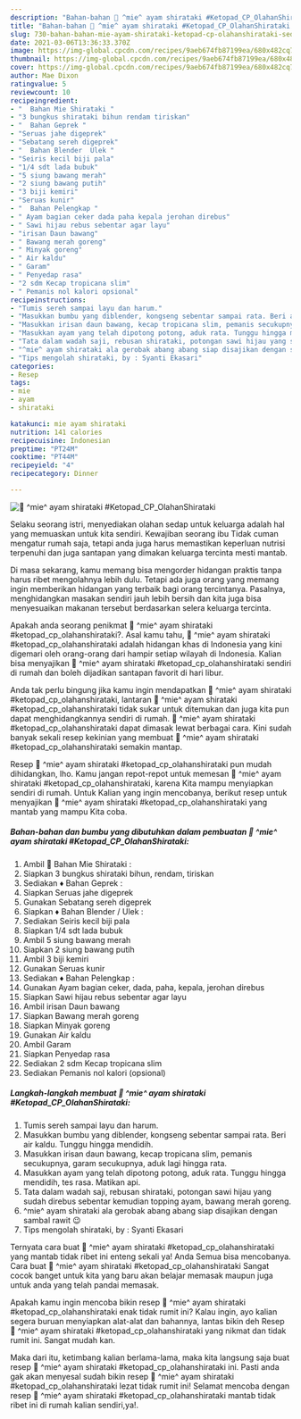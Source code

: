 ```yaml
---
description: "Bahan-bahan 🍲 ^mie^ ayam shirataki #Ketopad_CP_OlahanShirataki Sederhana Untuk Jualan"
title: "Bahan-bahan 🍲 ^mie^ ayam shirataki #Ketopad_CP_OlahanShirataki Sederhana Untuk Jualan"
slug: 730-bahan-bahan-mie-ayam-shirataki-ketopad-cp-olahanshirataki-sederhana-untuk-jualan
date: 2021-03-06T13:36:33.370Z
image: https://img-global.cpcdn.com/recipes/9aeb674fb87199ea/680x482cq70/🍲-mie-ayam-shirataki-ketopad_cp_olahanshirataki-foto-resep-utama.jpg
thumbnail: https://img-global.cpcdn.com/recipes/9aeb674fb87199ea/680x482cq70/🍲-mie-ayam-shirataki-ketopad_cp_olahanshirataki-foto-resep-utama.jpg
cover: https://img-global.cpcdn.com/recipes/9aeb674fb87199ea/680x482cq70/🍲-mie-ayam-shirataki-ketopad_cp_olahanshirataki-foto-resep-utama.jpg
author: Mae Dixon
ratingvalue: 5
reviewcount: 10
recipeingredient:
- "  Bahan Mie Shirataki "
- "3 bungkus shirataki bihun rendam tiriskan"
- "  Bahan Geprek "
- "Seruas jahe digeprek"
- "Sebatang sereh digeprek"
- "  Bahan Blender  Ulek "
- "Seiris kecil biji pala"
- "1/4 sdt lada bubuk"
- "5 siung bawang merah"
- "2 siung bawang putih"
- "3 biji kemiri"
- "Seruas kunir"
- "  Bahan Pelengkap "
- " Ayam bagian ceker dada paha kepala jerohan direbus"
- " Sawi hijau rebus sebentar agar layu"
- "irisan Daun bawang"
- " Bawang merah goreng"
- " Minyak goreng"
- " Air kaldu"
- " Garam"
- " Penyedap rasa"
- "2 sdm Kecap tropicana slim"
- " Pemanis nol kalori opsional"
recipeinstructions:
- "Tumis sereh sampai layu dan harum."
- "Masukkan bumbu yang diblender, kongseng sebentar sampai rata. Beri air kaldu. Tunggu hingga mendidih."
- "Masukkan irisan daun bawang, kecap tropicana slim, pemanis secukupnya, garam secukupnya, aduk lagi hingga rata."
- "Masukkan ayam yang telah dipotong potong, aduk rata. Tunggu hingga mendidih, tes rasa. Matikan api."
- "Tata dalam wadah saji, rebusan shirataki, potongan sawi hijau yang sudah direbus sebentar kemudian topping ayam, bawang merah goreng."
- "^mie^ ayam shirataki ala gerobak abang abang siap disajikan dengan sambal rawit 😉"
- "Tips mengolah shirataki, by : Syanti Ekasari"
categories:
- Resep
tags:
- mie
- ayam
- shirataki

katakunci: mie ayam shirataki 
nutrition: 141 calories
recipecuisine: Indonesian
preptime: "PT24M"
cooktime: "PT44M"
recipeyield: "4"
recipecategory: Dinner

---
```



![🍲 ^mie^ ayam shirataki #Ketopad_CP_OlahanShirataki](https://img-global.cpcdn.com/recipes/9aeb674fb87199ea/680x482cq70/🍲-mie-ayam-shirataki-ketopad_cp_olahanshirataki-foto-resep-utama.jpg)

Selaku seorang istri, menyediakan olahan sedap untuk keluarga adalah hal yang memuaskan untuk kita sendiri. Kewajiban seorang ibu Tidak cuman mengatur rumah saja, tetapi anda juga harus memastikan keperluan nutrisi terpenuhi dan juga santapan yang dimakan keluarga tercinta mesti mantab.

Di masa  sekarang, kamu memang bisa mengorder hidangan praktis tanpa harus ribet mengolahnya lebih dulu. Tetapi ada juga orang yang memang ingin memberikan hidangan yang terbaik bagi orang tercintanya. Pasalnya, menghidangkan masakan sendiri jauh lebih bersih dan kita juga bisa menyesuaikan makanan tersebut berdasarkan selera keluarga tercinta. 



Apakah anda seorang penikmat 🍲 ^mie^ ayam shirataki #ketopad_cp_olahanshirataki?. Asal kamu tahu, 🍲 ^mie^ ayam shirataki #ketopad_cp_olahanshirataki adalah hidangan khas di Indonesia yang kini digemari oleh orang-orang dari hampir setiap wilayah di Indonesia. Kalian bisa menyajikan 🍲 ^mie^ ayam shirataki #ketopad_cp_olahanshirataki sendiri di rumah dan boleh dijadikan santapan favorit di hari libur.

Anda tak perlu bingung jika kamu ingin mendapatkan 🍲 ^mie^ ayam shirataki #ketopad_cp_olahanshirataki, lantaran 🍲 ^mie^ ayam shirataki #ketopad_cp_olahanshirataki tidak sukar untuk ditemukan dan juga kita pun dapat menghidangkannya sendiri di rumah. 🍲 ^mie^ ayam shirataki #ketopad_cp_olahanshirataki dapat dimasak lewat berbagai cara. Kini sudah banyak sekali resep kekinian yang membuat 🍲 ^mie^ ayam shirataki #ketopad_cp_olahanshirataki semakin mantap.

Resep 🍲 ^mie^ ayam shirataki #ketopad_cp_olahanshirataki pun mudah dihidangkan, lho. Kamu jangan repot-repot untuk memesan 🍲 ^mie^ ayam shirataki #ketopad_cp_olahanshirataki, karena Kita mampu menyiapkan sendiri di rumah. Untuk Kalian yang ingin mencobanya, berikut resep untuk menyajikan 🍲 ^mie^ ayam shirataki #ketopad_cp_olahanshirataki yang mantab yang mampu Kita coba.

<!--inarticleads1-->

##### Bahan-bahan dan bumbu yang dibutuhkan dalam pembuatan 🍲 ^mie^ ayam shirataki #Ketopad_CP_OlahanShirataki:

1. Ambil  🍲 Bahan Mie Shirataki :
1. Siapkan 3 bungkus shirataki bihun, rendam, tiriskan
1. Sediakan  ♦️ Bahan Geprek :
1. Siapkan Seruas jahe digeprek
1. Gunakan Sebatang sereh digeprek
1. Siapkan  ♦️ Bahan Blender / Ulek :
1. Sediakan Seiris kecil biji pala
1. Siapkan 1/4 sdt lada bubuk
1. Ambil 5 siung bawang merah
1. Siapkan 2 siung bawang putih
1. Ambil 3 biji kemiri
1. Gunakan Seruas kunir
1. Sediakan  ♦️ Bahan Pelengkap :
1. Gunakan  Ayam bagian ceker, dada, paha, kepala, jerohan direbus
1. Siapkan  Sawi hijau rebus sebentar agar layu
1. Ambil irisan Daun bawang
1. Siapkan  Bawang merah goreng
1. Siapkan  Minyak goreng
1. Gunakan  Air kaldu
1. Ambil  Garam
1. Siapkan  Penyedap rasa
1. Sediakan 2 sdm Kecap tropicana slim
1. Sediakan  Pemanis nol kalori (opsional)




<!--inarticleads2-->

##### Langkah-langkah membuat 🍲 ^mie^ ayam shirataki #Ketopad_CP_OlahanShirataki:

1. Tumis sereh sampai layu dan harum.
1. Masukkan bumbu yang diblender, kongseng sebentar sampai rata. Beri air kaldu. Tunggu hingga mendidih.
1. Masukkan irisan daun bawang, kecap tropicana slim, pemanis secukupnya, garam secukupnya, aduk lagi hingga rata.
1. Masukkan ayam yang telah dipotong potong, aduk rata. Tunggu hingga mendidih, tes rasa. Matikan api.
1. Tata dalam wadah saji, rebusan shirataki, potongan sawi hijau yang sudah direbus sebentar kemudian topping ayam, bawang merah goreng.
1. ^mie^ ayam shirataki ala gerobak abang abang siap disajikan dengan sambal rawit 😉
1. Tips mengolah shirataki, by : Syanti Ekasari




Ternyata cara buat 🍲 ^mie^ ayam shirataki #ketopad_cp_olahanshirataki yang mantab tidak ribet ini enteng sekali ya! Anda Semua bisa mencobanya. Cara buat 🍲 ^mie^ ayam shirataki #ketopad_cp_olahanshirataki Sangat cocok banget untuk kita yang baru akan belajar memasak maupun juga untuk anda yang telah pandai memasak.

Apakah kamu ingin mencoba bikin resep 🍲 ^mie^ ayam shirataki #ketopad_cp_olahanshirataki enak tidak rumit ini? Kalau ingin, ayo kalian segera buruan menyiapkan alat-alat dan bahannya, lantas bikin deh Resep 🍲 ^mie^ ayam shirataki #ketopad_cp_olahanshirataki yang nikmat dan tidak rumit ini. Sangat mudah kan. 

Maka dari itu, ketimbang kalian berlama-lama, maka kita langsung saja buat resep 🍲 ^mie^ ayam shirataki #ketopad_cp_olahanshirataki ini. Pasti anda gak akan menyesal sudah bikin resep 🍲 ^mie^ ayam shirataki #ketopad_cp_olahanshirataki lezat tidak rumit ini! Selamat mencoba dengan resep 🍲 ^mie^ ayam shirataki #ketopad_cp_olahanshirataki mantab tidak ribet ini di rumah kalian sendiri,ya!.

